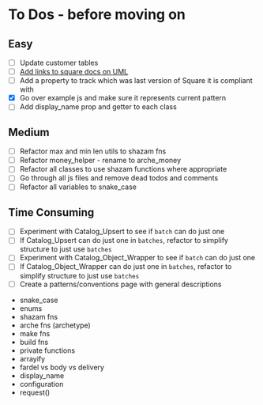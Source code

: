 # To Dos - before moving on

## Easy

- [ ] Update customer tables
- [ ] [Add links to square docs on UML](https://plantuml.com/link)
- [ ] Add a property to track which was last version of Square it is compliant with
- [x] Go over example js and make sure it represents current pattern
- [ ] Add display_name prop and getter to each class

## Medium

- [ ] Refactor max and min len utils to shazam fns
- [ ] Refactor money_helper - rename to arche_money
- [ ] Refactor all classes to use shazam functions where appropriate
- [ ] Go through all js files and remove dead todos and comments
- [ ] Refactor all variables to snake_case

## Time Consuming

- [ ] Experiment with Catalog_Upsert to see if `batch` can do just one
- [ ] If Catalog_Upsert can do just one in `batches`, refactor to simplify structure to just use `batches`
- [ ] Experiment with Catalog_Object_Wrapper to see if `batch` can do just one
- [ ] If Catalog_Object_Wrapper can do just one in `batches`, refactor to simplify structure to just use `batches`
- [ ] Create a patterns/conventions page with general descriptions
- snake_case
- enums
- shazam fns
- arche fns (archetype)
- make fns
- build fns
- private functions
- arrayify
- fardel vs body vs delivery
- display_name
- configuration
- request()
